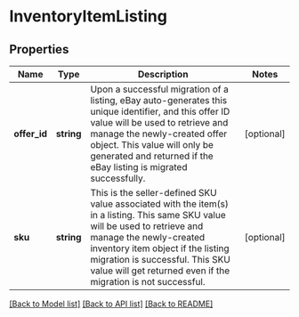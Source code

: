 # InventoryItemListing

## Properties
Name | Type | Description | Notes
------------ | ------------- | ------------- | -------------
**offer_id** | **string** | Upon a successful migration of a listing, eBay auto-generates this unique identifier, and this offer ID value will be used to retrieve and manage the newly-created offer object. This value will only be generated and returned if the eBay listing is migrated successfully. | [optional] 
**sku** | **string** | This is the seller-defined SKU value associated with the item(s) in a listing. This same SKU value will be used to retrieve and manage the newly-created inventory item object if the listing migration is successful. This SKU value will get returned even if the migration is not successful. | [optional] 

[[Back to Model list]](../../README.md#documentation-for-models) [[Back to API list]](../../README.md#documentation-for-api-endpoints) [[Back to README]](../../README.md)

